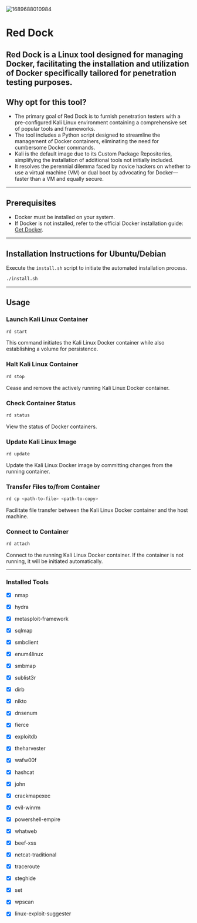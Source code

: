 ![1689688010984](https://github.com/B4PHOM3T/Red-Dock/assets/89618500/6b7fe5bd-e07c-4305-a68d-6290b0f20bf4)


# Red Dock
Red Dock is a Linux tool designed for managing Docker, facilitating the installation and utilization of Docker specifically tailored for penetration testing purposes.
---
## Why opt for this tool?
- The primary goal of Red Dock is to furnish penetration testers with a pre-configured Kali Linux environment containing a comprehensive set of popular tools and frameworks.
- The tool includes a Python script designed to streamline the management of Docker containers, eliminating the need for cumbersome Docker commands.
- Kali is the default image due to its Custom Package Repositories, simplifying the installation of additional tools not initially included.
- It resolves the perennial dilemma faced by novice hackers on whether to use a virtual machine (VM) or dual boot by advocating for Docker—faster than a VM and equally secure.
---
## Prerequisites
- Docker must be installed on your system.
- If Docker is not installed, refer to the official Docker installation guide: [Get Docker](https://docs.docker.com/get-docker/).
---
## Installation Instructions for Ubuntu/Debian
Execute the `install.sh` script to initiate the automated installation process.
```bash
./install.sh
```
---
## Usage

### Launch Kali Linux Container

```bash
rd start
```
This command initiates the Kali Linux Docker container while also establishing a volume for persistence.

### Halt Kali Linux Container

```bash
rd stop
```
Cease and remove the actively running Kali Linux Docker container.

### Check Container Status

```bash
rd status
```
View the status of Docker containers.

### Update Kali Linux Image

```bash
rd update
```
Update the Kali Linux Docker image by committing changes from the running container.

### Transfer Files to/from Container

```bash
rd cp <path-to-file> <path-to-copy>
```
Facilitate file transfer between the Kali Linux Docker container and the host machine.

### Connect to Container

```bash
rd attach
```
Connect to the running Kali Linux Docker container. If the container is not running, it will be initiated automatically.

---
### Installed Tools
- [x] nmap
- [x] hydra
- [x] metasploit-framework
- [x] sqlmap
- [x] smbclient
- [x] enum4linux
- [x] smbmap
- [x] sublist3r
- [x] dirb
- [x] nikto
- [x] dnsenum
- [x] fierce
- [x] exploitdb
- [x] theharvester
- [x] wafw00f
- [x] hashcat
- [x] john
- [x] crackmapexec
- [x] evil-winrm
- [x] powershell-empire
- [x] whatweb
- [x] beef-xss
- [x] netcat-traditional
- [x] traceroute
- [x] steghide
- [x] set
- [x] wpscan
- [x] linux-exploit-suggester

